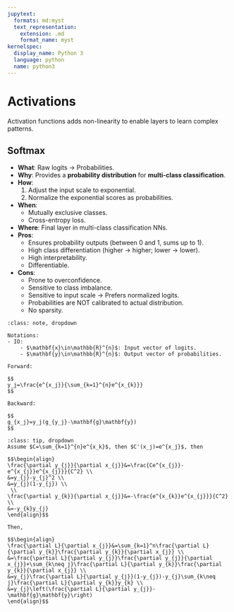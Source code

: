 ```yaml
---
jupytext:
  formats: md:myst
  text_representation:
    extension: .md
    format_name: myst
kernelspec:
  display_name: Python 3
  language: python
  name: python3
---
```

# Activations
Activation functions adds non-linearity to enable layers to learn complex patterns.

## Softmax
- **What**: Raw logits -> Probabilities.
- **Why**: Provides a **probability distribution** for **multi-class classification**.
- **How**:
    1. Adjust the input scale to exponential.
    2. Normalize the exponential scores as probabilities.
- **When**:
	- Mutually exclusive classes.
	- Cross-entropy loss.
- **Where**: Final layer in multi-class classification NNs.
- **Pros**:
	- Ensures probability outputs (between 0 and 1, sums up to 1).
	- High class differentiation (higher -> higher; lower -> lower).
	- High interpretability.
	- Differentiable.
- **Cons**:
	- Prone to overconfidence.
	- Sensitive to class imbalance.
	- Sensitive to input scale -> Prefers normalized logits.
	- Probabilities are NOT calibrated to actual distribution.
	- No sparsity.

```{admonition} Math
:class: note, dropdown

Notations:
- IO:
	- $\mathbf{x}\in\mathbb{R}^{n}$: Input vector of logits.
    - $\mathbf{y}\in\mathbb{R}^{n}$: Output vector of probabilities.

Forward:

$$
y_j=\frac{e^{x_j}}{\sum_{k=1}^{n}e^{x_{k}}}
$$

Backward:

$$
g_{x_j}=y_j(g_{y_j}-\mathbf{g}\mathbf{y})
$$
```

```{admonition} Derivation
:class: tip, dropdown
Assume $C=\sum_{k=1}^{n}e^{x_k}$, then $C'(x_j)=e^{x_j}$, then

$$\begin{align}
\frac{\partial y_{j}}{\partial x_{j}}&=\frac{Ce^{x_{j}}-e^{x_{j}}e^{x_{j}}}{C^2} \\
&=y_{j}-y_{j}^2 \\
&=y_{j}(1-y_{j}) \\
 \\
\frac{\partial y_{k}}{\partial x_{j}}&=-\frac{e^{x_{k}}e^{x_{j}}}{C^2} \\
&=-y_{k}y_{j}
\end{align}$$

Then,

$$\begin{align}
\frac{\partial L}{\partial x_{j}}&=\sum_{k=1}^n\frac{\partial L}{\partial y_{k}}\frac{\partial y_{k}}{\partial x_{j}} \\
&=\frac{\partial L}{\partial y_{j}}\frac{\partial y_{j}}{\partial x_{j}}+\sum_{k\neq j}\frac{\partial L}{\partial y_{k}}\frac{\partial y_{k}}{\partial x_{j}} \\
&=y_{j}\frac{\partial L}{\partial y_{j}}(1-y_{j})-y_{j}\sum_{k\neq j}\frac{\partial L}{\partial y_{k}}y_{k} \\
&=y_{j}\left(\frac{\partial L}{\partial y_{j}}-\mathbf{g}\mathbf{y}\right)
\end{align}$$
```